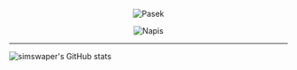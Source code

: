 <p align="center">
  <img src="https://i.ibb.co/nw1H8KF/image.png" alt="Pasek" />
</p>


<p align="center">
  <img src="https://readme-typing-svg.herokuapp.com?font=Fira+Code&pause=1000&center=true&random=false&width=435&lines=Hi+everyone!;I'm+zorin!;Python+Developer;HTML+Developer" alt="Napis" />
</p>

***

![simswaper's GitHub stats](https://github-readme-stats.vercel.app/api?username=simswaper&show_icons=true&theme=radical&locale=pl)
